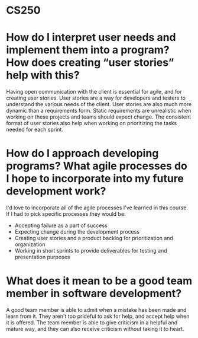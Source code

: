 # CS250

# How do I interpret user needs and implement them into a program? How does creating “user stories” help with this?
Having open communication with the client is essential for agile, and for creating user stories. User stories are a way for developers and testers to understand the various needs of the client. User stories are also much more dynamic than a requirements form. Static requirements are unrealistic when working on these projects and teams should expect change. The consistent format of user stories also help when working on prioritizing the tasks needed for each sprint.

# How do I approach developing programs? What agile processes do I hope to incorporate into my future development work?
I'd love to incorporate all of the agile processes I've learned in this course. If I had to pick specific processes they would be:
  - Accepting failure as a part of success
  - Expecting change during the development process
  - Creating user stories and a product backlog for prioritization and organization
  - Working in short sprints to provide deliverables for testing and presentation purposes

# What does it mean to be a good team member in software development?
A good team member is able to admit when a mistake has been made and learn from it. They aren't too prideful to ask for help, and accept help when it is offered. The team member is able to give criticism in a helpful and mature way, and they can also receive criticism without taking it to heart. 
